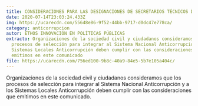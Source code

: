 ```yaml
---
title: CONSIDERACIONES PARA LAS DESIGNACIONES DE SECRETARIOS TÉCNICOS DE LOS SEA
date: 2020-07-14T23:03:24.433Z
img: https://ucarecdn.com/55648e86-9f52-44bb-9717-d0dc47e778ca/
category: anticorrupcion
autor: ETHOS INNOVACIÓN EN POLÍTICAS PÚBLICAS
extracto: Organizaciones de la sociedad civil y ciudadanos consideramos que los
  procesos de selección para integrar al Sistema Nacional Anticorrupción y a los
  Sistemas Locales Anticorrupción deben cumplir con las consideraciones que
  emitimos en este comunicado
file: https://ucarecdn.com/756ed100-9b8c-40a9-84e5-5b7e105a404c/
---
```

<!--StartFragment-->

Organizaciones de la sociedad civil y ciudadanos consideramos que los procesos de selección para integrar al Sistema Nacional Anticorrupción y a los Sistemas Locales Anticorrupción deben cumplir con las consideraciones que emitimos en este comunicado.

<!--EndFragment-->
